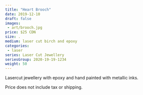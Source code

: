 ```yaml
---
title: "Heart Brooch"
date: 2019-12-10
draft: false
images:
 - art/brooch.jpg
price: $25 CDN
size: .
medium: laser cut birch and epoxy
categories:
 - laser
series: Laser Cut Jewellery
seriesGroup: 2020-19-19-1234
weight: 50
---
```


Lasercut jewellery with epoxy and hand painted with metallic inks. 

Price does not include tax or shipping.